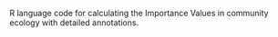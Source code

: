 R language code for calculating the Importance Values in community ecology with detailed annotations.
